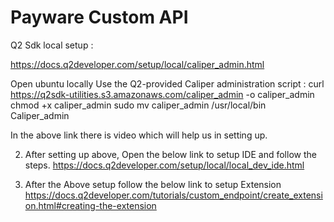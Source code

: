 # Payware Custom API


Q2 Sdk local setup : 

https://docs.q2developer.com/setup/local/caliper_admin.html

Open ubuntu locally
  	Use the Q2-provided Caliper administration script : 
curl https://q2sdk-utilities.s3.amazonaws.com/caliper_admin -o caliper_admin
chmod +x caliper_admin
sudo mv caliper_admin /usr/local/bin
Caliper_admin

In the above link there is video which will help us in setting up.

2. After setting up above, Open the below link to setup IDE and follow the steps.
https://docs.q2developer.com/setup/local/local_dev_ide.html

3. After the Above setup follow the below link to setup Extension
     https://docs.q2developer.com/tutorials/custom_endpoint/create_extension.html#creating-the-extension

   